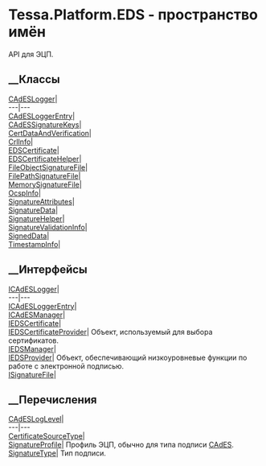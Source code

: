 # Tessa.Platform.EDS - пространство имён
API для ЭЦП.
##  __Классы
[CAdESLogger](T_Tessa_Platform_EDS_CAdESLogger.htm)|  
---|---  
[CAdESLoggerEntry](T_Tessa_Platform_EDS_CAdESLoggerEntry.htm)|  
[CAdESSignatureKeys](T_Tessa_Platform_EDS_CAdESSignatureKeys.htm)|  
[CertDataAndVerification](T_Tessa_Platform_EDS_CertDataAndVerification.htm)|  
[CrlInfo](T_Tessa_Platform_EDS_CrlInfo.htm)|  
[EDSCertificate](T_Tessa_Platform_EDS_EDSCertificate.htm)|  
[EDSCertificateHelper](T_Tessa_Platform_EDS_EDSCertificateHelper.htm)|  
[FileObjectSignatureFile](T_Tessa_Platform_EDS_FileObjectSignatureFile.htm)|  
[FilePathSignatureFile](T_Tessa_Platform_EDS_FilePathSignatureFile.htm)|  
[MemorySignatureFile](T_Tessa_Platform_EDS_MemorySignatureFile.htm)|  
[OcspInfo](T_Tessa_Platform_EDS_OcspInfo.htm)|  
[SignatureAttributes](T_Tessa_Platform_EDS_SignatureAttributes.htm)|  
[SignatureData](T_Tessa_Platform_EDS_SignatureData.htm)|  
[SignatureHelper](T_Tessa_Platform_EDS_SignatureHelper.htm)|  
[SignatureValidationInfo](T_Tessa_Platform_EDS_SignatureValidationInfo.htm)|  
[SignedData](T_Tessa_Platform_EDS_SignedData.htm)|  
[TimestampInfo](T_Tessa_Platform_EDS_TimestampInfo.htm)|  
## __Интерфейсы
[ICAdESLogger](T_Tessa_Platform_EDS_ICAdESLogger.htm)|  
---|---  
[ICAdESLoggerEntry](T_Tessa_Platform_EDS_ICAdESLoggerEntry.htm)|  
[ICAdESManager](T_Tessa_Platform_EDS_ICAdESManager.htm)|  
[IEDSCertificate](T_Tessa_Platform_EDS_IEDSCertificate.htm)|  
[IEDSCertificateProvider](T_Tessa_Platform_EDS_IEDSCertificateProvider.htm)|
Объект, используемый для выбора сертификатов.  
[IEDSManager](T_Tessa_Platform_EDS_IEDSManager.htm)|  
[IEDSProvider](T_Tessa_Platform_EDS_IEDSProvider.htm)|  Объект, обеспечивающий
низкоуровневые функции по работе с электронной подписью.  
[ISignatureFile](T_Tessa_Platform_EDS_ISignatureFile.htm)|  
## __Перечисления
[CAdESLogLevel](T_Tessa_Platform_EDS_CAdESLogLevel.htm)|  
---|---  
[CertificateSourceType](T_Tessa_Platform_EDS_CertificateSourceType.htm)|  
[SignatureProfile](T_Tessa_Platform_EDS_SignatureProfile.htm)|  Профиль ЭЦП,
обычно для типа подписи [CAdES](T_Tessa_Platform_EDS_SignatureType.htm).  
[SignatureType](T_Tessa_Platform_EDS_SignatureType.htm)|  Тип подписи.
